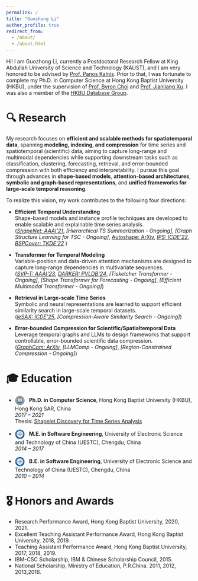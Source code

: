 ```yaml
---
permalink: /
title: "Guozhong Li"
author_profile: true
redirect_from: 
  - /about/
  - /about.html
---
```


Hi! I am Guozhong Li, currently a Postdoctoral Research Fellow at King Abdullah University of Science and Technology (KAUST), and I am very honored to be advised by [Prof. Panos Kalnis](https://scholar.google.com/citations?user=-NdSrrYAAAAJ). 
Prior to that, I was fortunate to complete my Ph.D. in Computer Science at Hong Kong Baptist University (HKBU), under the supervision of [Prof. Byron Choi](https://www.comp.hkbu.edu.hk/~bchoi/) and [Prof. Jianliang Xu](https://www.comp.hkbu.edu.hk/~xujl/). 
I was also a member of the [HKBU Database Group](https://www.comp.hkbu.edu.hk/~db/).

<!-- Previously, I was a visiting Postdoctoral Research Fellow at Université Paris Cité, working with [Prof. Themis Palpanas](https://helios2.mi.parisdescartes.fr/~themisp/home.html). -->
 
# 🔍 Research
My research focuses on **efficient and scalable methods for spatiotemporal data**, spanning **modeling, indexing, and compression** for time series and spatiotemporal (scientific) data, aiming to capture long-range and multimodal dependencies while supporting downstream tasks such as classification, clustering, forecasting, retrieval, and error-bounded compression with both efficiency and interpretability.
I pursue this goal through advances in **shape-based models**, **attention-based architectures**, **symbolic and graph-based representations**, and **unified frameworks for large-scale temporal reasoning**.

To realize this vision, my work contributes to the following four directions:

- **Efficient Temporal Understanding**  
  Shape-based models and instance profile techniques are developed to enable scalable and explainable time series analysis.   
  (*[ShapeNet: AAAI'21](https://ojs.aaai.org/index.php/AAAI/article/view/17018)*, *[Hierarchical TS Summarization - Ongoing]*, *[Graph Structure Learning for TSC - Ongoing]*, [Autoshape: ArXiv](https://arxiv.org/abs/2208.04313), *[IPS: ICDE'22](https://ieeexplore.ieee.org/document/9835498)*, *[BSPCover: TKDE'22](https://ieeexplore.ieee.org/document/9096567)* )

- **Transformer for Temporal Modeling**  
  Variable-position and data-driven attention mechanisms are designed to capture long-range dependencies in multivariate sequences.  
  (*[SVP-T: AAAI'23](https://ojs.aaai.org/index.php/AAAI/article/view/26359)*, *[DARKER: PVLDB'24](https://dl.acm.org/doi/10.14778/3681954.3681996)*, *[Tisketcher Transformer - Ongoing]*, *[Shape Transformer for Forecasting - Ongoing]*, *[Efficient Multimodal Transformer - Ongoing]*)

- **Retrieval in Large-scale Time Series**  
  Symbolic and neural representations are learned to support efficient similarity search in large-scale temporal datasets.  
  (*[leSAX: ICDE'25](https://www.computer.org/csdl/proceedings-article/icde/2025/360300b995/26FZAxpd4ic)*,  *[Compression-Aware Similarity Search - Ongoing]*)

- **Error-bounded Compression for Scientific/Spatialtemporal Data**  
  Leverage temporal graphs and LLMs to design frameworks that support controllable, error-bounded scientific data compression.   
  (*[GraphCom: ArXiv](https://arxiv.org/abs/2505.06316)*, *[LLMComp - Ongoing]*, *[Region-Constrained Compression - Ongoing]*)

# 🎓 Education

- <img src="/images/hkbu-logo.png" alt="HKBU" width="26" style="vertical-align: middle; margin-right: 8px;"> **Ph.D. in Computer Science**, Hong Kong Baptist University (HKBU), Hong Kong SAR, China  
  *2017 – 2021*  
  Thesis: [Shapelet Discovery for Time Series Analysis](https://scholars.hkbu.edu.hk/ws/portalfiles/portal/56785314/RPG_PHD_2021_10_20_E2_R35_T.pdf)

- <img src="/images/uestc-logo.png" alt="UESTC" width="26" style="vertical-align: middle; margin-right: 8px;"> **M.E. in Software Engineering**, University of Electronic Science and Technology of China (UESTC), Chengdu, China  
  *2014 – 2017*

- <img src="/images/uestc-logo.png" alt="UESTC" width="26" style="vertical-align: middle; margin-right: 8px;"> **B.E. in Software Engineering**, University of Electronic Science and Technology of China (UESTC), Chengdu, China  
  *2010 – 2014*


# 🎖 Honors and Awards

- Research Performance Award, Hong Kong Baptist University, 2020, 2021.
- Excellent Teaching Assistant Performance Award, Hong Kong Baptist University, 2018, 2019.
- Teaching Assistant Performance Award, Hong Kong Baptist University, 2017, 2018, 2019.
- IBM-CSC Scholarship, IBM & Chinese Scholarship Council, 2015.
- National Scholarship, Ministry of Education, P.R.China. 2011, 2012, 2013,2016.


<!-- # 🌍 Pageviews  -->
<!-- ClustrMaps 3D Globe -->
<!-- <div style="width: 200px; height: 200px; margin: 20px auto;">  -->
<div style="display: none;">
  <script 
        type="text/javascript" 
        id="clstr_globe" 
        src="//clustrmaps.com/globe.js?d=DDs_hE9lk7PsU1ZRky_FBGAQEjLxZigiUUzWOwowD6U">
    </script>
</div>
